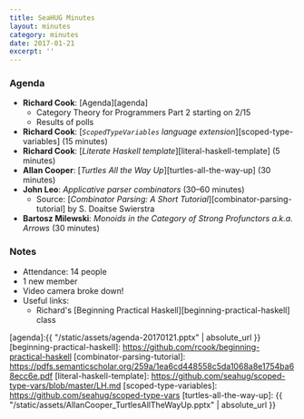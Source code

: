 ```yaml
---
title: SeaHUG Minutes
layout: minutes
category: minutes
date: 2017-01-21
excerpt: ''
---
```


### Agenda

* **Richard Cook**: [Agenda][agenda]
  * Category Theory for Programmers Part 2 starting on 2/15
  * Results of polls
* **Richard Cook**: [_`ScopedTypeVariables` language extension_][scoped-type-variables] (15 minutes)
* **Richard Cook**: [_Literate Haskell template_][literal-haskell-template] (5 minutes)
* **Allan Cooper**: [_Turtles All the Way Up_][turtles-all-the-way-up] (30 minutes)
* **John Leo**: _Applicative parser combinators_ (30&ndash;60 minutes)
  * Source: [_Combinator Parsing: A Short Tutorial_][combinator-parsing-tutorial] by S. Doaitse Swierstra
* **Bartosz Milewski**: _Monoids in the Category of Strong Profunctors a.k.a. Arrows_ (30 minutes)

### Notes

* Attendance: 14 people
* 1 new member
* Video camera broke down!
* Useful links:
  * Richard's [Beginning Practical Haskell][beginning-practical-haskell] class

[agenda]:{{ "/static/assets/agenda-20170121.pptx" | absolute_url }}
[beginning-practical-haskell]: https://github.com/rcook/beginning-practical-haskell
[combinator-parsing-tutorial]: https://pdfs.semanticscholar.org/259a/1ea6cd448558c5da1068a8e1754ba68ecc6e.pdf
[literal-haskell-template]: https://github.com/seahug/scoped-type-vars/blob/master/LH.md
[scoped-type-variables]: https://github.com/seahug/scoped-type-vars
[turtles-all-the-way-up]: {{ "/static/assets/AllanCooper_TurtlesAllTheWayUp.pptx" | absolute_url }}
